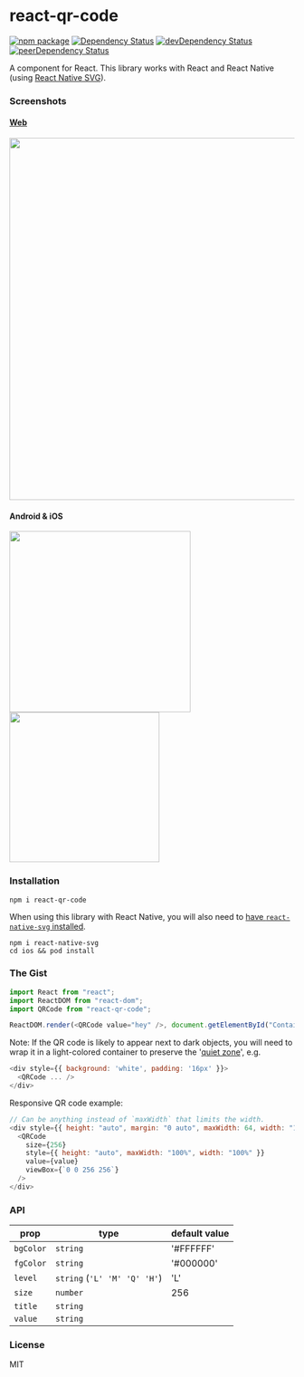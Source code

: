 # react-qr-code

[![npm package](https://badge.fury.io/js/react-qr-code.svg)](https://www.npmjs.org/package/react-qr-code)
[![Dependency Status](https://david-dm.org/rosskhanas/react-qr-code.svg)](https://david-dm.org/rosskhanas/react-qr-code)
[![devDependency Status](https://david-dm.org/rosskhanas/react-qr-code/dev-status.svg)](https://david-dm.org/rosskhanas/react-qr-code#info=devDependencies)
[![peerDependency Status](https://david-dm.org/rosskhanas/react-qr-code/peer-status.svg)](https://david-dm.org/rosskhanas/react-qr-code#info=peerDependencies)

A <QRCode /> component for React. This library works with React and React Native
(using [React Native SVG](https://github.com/react-native-svg/react-native-svg)).

### Screenshots

#### [Web](https://rosskhanas.github.io/react-qr-code/)

<img src="https://github.com/rosskhanas/react-qr-code/blob/master/demo-web.png" width="640" />

#### Android & iOS

<div float="left">
    <img src="https://github.com/rosskhanas/react-qr-code/blob/master/demo-android.png" width="320" />
    <img src="https://github.com/rosskhanas/react-qr-code/blob/master/demo-ios.png" width="265" />
</div>

### Installation

```
npm i react-qr-code
```

When using this library with React Native, you will also need to [have `react-native-svg` installed](https://github.com/react-native-svg/react-native-svg#installation).

```
npm i react-native-svg
cd ios && pod install
```

### The Gist

```javascript
import React from "react";
import ReactDOM from "react-dom";
import QRCode from "react-qr-code";

ReactDOM.render(<QRCode value="hey" />, document.getElementById("Container"));
```

Note: If the QR code is likely to appear next to dark objects, you will need to wrap it in a light-colored container to preserve the '[quiet zone](https://qrworld.wordpress.com/2011/08/09/the-quiet-zone/)', e.g. 

```javascript
<div style={{ background: 'white', padding: '16px' }}>
  <QRCode ... />
</div>
```

Responsive QR code example:

```javascript
// Can be anything instead of `maxWidth` that limits the width.
<div style={{ height: "auto", margin: "0 auto", maxWidth: 64, width: "100%" }}>
  <QRCode
    size={256}
    style={{ height: "auto", maxWidth: "100%", width: "100%" }}
    value={value}
    viewBox={`0 0 256 256`}
  />
</div>
```

### API

| prop      | type                         | default value |
| --------- | ---------------------------- | ------------- |
| `bgColor` | `string`                     | '#FFFFFF'     |
| `fgColor` | `string`                     | '#000000'     |
| `level`   | `string` (`'L' 'M' 'Q' 'H'`) | 'L'           |
| `size`    | `number`                     | 256           |
| `title`   | `string`                     |               |
| `value`   | `string`                     |               |

### License

MIT
